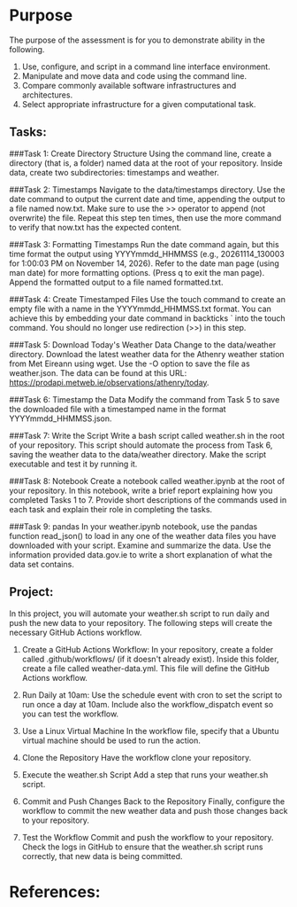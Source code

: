 # Purpose
The purpose of the assessment is for you to demonstrate ability in the following.

1. Use, configure, and script in a command line interface environment.
2. Manipulate and move data and code using the command line.
3. Compare commonly available software infrastructures and architectures.
4. Select appropriate infrastructure for a given computational task.

## Tasks:
###Task 1: Create Directory Structure
Using the command line, create a directory (that is, a folder) named data at the root of your repository. Inside data, create two subdirectories: timestamps and weather.

###Task 2: Timestamps
Navigate to the data/timestamps directory. Use the date command to output the current date and time, appending the output to a file named now.txt. Make sure to use the >> operator to append (not overwrite) the file. Repeat this step ten times, then use the more command to verify that now.txt has the expected content.

###Task 3: Formatting Timestamps
Run the date command again, but this time format the output using YYYYmmdd_HHMMSS (e.g., 20261114_130003 for 1:00:03 PM on November 14, 2026). Refer to the date man page (using man date) for more formatting options. (Press q to exit the man page). Append the formatted output to a file named formatted.txt.

###Task 4: Create Timestamped Files
Use the touch command to create an empty file with a name in the YYYYmmdd_HHMMSS.txt format. You can achieve this by embedding your date command in backticks ` into the touch command. You should no longer use redirection (>>) in this step.

###Task 5: Download Today's Weather Data
Change to the data/weather directory. Download the latest weather data for the Athenry weather station from Met Eireann using wget. Use the -O <filename> option to save the file as weather.json. The data can be found at this URL:
https://prodapi.metweb.ie/observations/athenry/today.

###Task 6: Timestamp the Data
Modify the command from Task 5 to save the downloaded file with a timestamped name in the format YYYYmmdd_HHMMSS.json.

###Task 7: Write the Script
Write a bash script called weather.sh in the root of your repository. This script should automate the process from Task 6, saving the weather data to the data/weather directory. Make the script executable and test it by running it.

###Task 8: Notebook
Create a notebook called weather.ipynb at the root of your repository. In this notebook, write a brief report explaining how you completed Tasks 1 to 7. Provide short descriptions of the commands used in each task and explain their role in completing the tasks.

###Task 9: pandas
In your weather.ipynb notebook, use the pandas function read_json() to load in any one of the weather data files you have downloaded with your script. Examine and summarize the data. Use the information provided data.gov.ie to write a short explanation of what the data set contains.

## Project:
In this project, you will automate your weather.sh script to run daily and push the new data to your repository. The following steps will create the necessary GitHub Actions workflow.

1. Create a GitHub Actions Workflow: In your repository, create a folder called .github/workflows/ (if it doesn't already exist). Inside this folder, create a file called weather-data.yml. This file will define the GitHub Actions workflow.

2. Run Daily at 10am: Use the schedule event with cron to set the script to run once a day at 10am. Include also the workflow_dispatch event so you can test the workflow.

3. Use a Linux Virtual Machine In the workflow file, specify that a Ubuntu virtual machine should be used to run the action.

4. Clone the Repository Have the workflow clone your repository.

5. Execute the weather.sh Script Add a step that runs your weather.sh script.

6. Commit and Push Changes Back to the Repository Finally, configure the workflow to commit the new weather data and push those changes back to your repository.

7. Test the Workflow Commit and push the workflow to your repository. Check the logs in GitHub to ensure that the weather.sh script runs correctly, that new data is being committed.
# References: